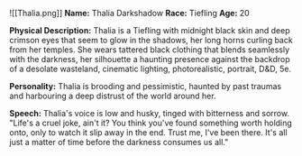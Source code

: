 
![[Thalia.png]]
**Name:** Thalia Darkshadow
**Race:** Tiefling
**Age:** 20

**Physical Description:** Thalia is a Tiefling with midnight black skin and deep crimson eyes that seem to glow in the shadows, her long horns curling back from her temples. She wears tattered black clothing that blends seamlessly with the darkness, her silhouette a haunting presence against the backdrop of a desolate wasteland, cinematic lighting, photorealistic, portrait, D&D, 5e.

**Personality:** Thalia is brooding and pessimistic, haunted by past traumas and harbouring a deep distrust of the world around her.

**Speech:** Thalia's voice is low and husky, tinged with bitterness and sorrow. "Life's a cruel joke, ain't it? You think you've found something worth holding onto, only to watch it slip away in the end. Trust me, I've been there. It's all just a matter of time before the darkness consumes us all."